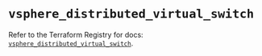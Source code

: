 # `vsphere_distributed_virtual_switch`

Refer to the Terraform Registry for docs: [`vsphere_distributed_virtual_switch`](https://registry.terraform.io/providers/hashicorp/vsphere/2.11.0/docs/resources/distributed_virtual_switch).
